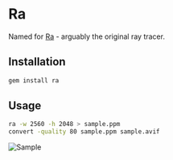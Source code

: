 # Ra

Named for [Ra](https://en.wikipedia.org/wiki/Ra) - arguably the original ray tracer.

## Installation

```sh
gem install ra
```

## Usage

```sh
ra -w 2560 -h 2048 > sample.ppm
convert -quality 80 sample.ppm sample.avif
```

![Sample](./sample.avif)
